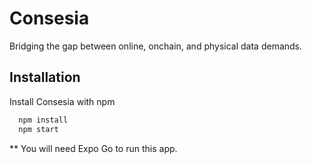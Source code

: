 
# Consesia

Bridging the gap between online, onchain, and physical data demands.


## Installation

Install Consesia with npm

```bash
  npm install
  npm start
```

** You will need Expo Go to run this app.
    
